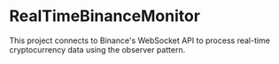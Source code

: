# RealTimeBinanceMonitor

This project connects to Binance's WebSocket API to process real-time cryptocurrency data using the observer pattern.
